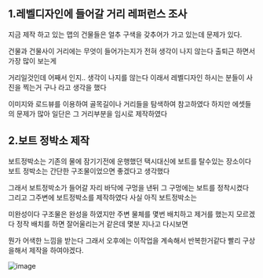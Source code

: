 ## 1.레벨디자인에 들어갈 거리 레퍼런스 조사
지금 제작 하고 있는 맵의 건물들은 얼추 구색을 갖추어가 가고 있는데 문제가 있다.

건물과 건물사이 거리에는 무엇이 들어가는지가 전혀 생각이 나지 않는다 출퇴근 하면서 가장 많이 보는게

거리일것인데 어째서 인지.. 생각이 나지를 않는다 이래서 레벨디자인 하시는 분들이 사진을 찍는거 구나 라고 생각을 했다 

이미지와 로드뷰를 이용하여 골목길이나 거리들을 탐색하여 참고하였다 하지만 에셋들의 문제가 많아 일단은 그 거리부분을 임시로 제작하였다

## 2.보트 정박소 제작

보트정박소는 기존의 물에 잠기기전에 운행했던 택시대신에 보트를 탈수있는 장소이다 보트 정박소는 간단한 구조물이었으면 좋겠다고 생각했다 

그래서 보트정박소가 들어갈 자리 바닥에 구멍을 낸뒤 그 구멍에는 보트를 정착시켰다 그리고 그주변에 보트정박소를 제작하였다 사실 아직 보트정박소는

미완성이다 구조물은 완성을 하였지만 주변 물체를 몇번 배치하고 제거를 했는지 모르겠다 정작 배치를 하면 잘어울리는거 같은데 몇분 지나고 다시보면

뭔가 어색한 느낌을 받는다 그래서 오후에는 이작업을 계속해서 반복한거같다 빨리 구상을해서 제작을 하여야겠다.

![image](https://github.com/kdw1234/TIL/assets/57427834/f6bec153-2e5d-4ac5-aa73-183128177538)
